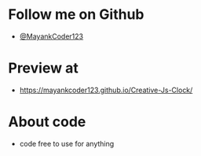 # Follow me on Github
- [@MayankCoder123](https://github.com/MayankCoder123/)

# Preview at
- https://mayankcoder123.github.io/Creative-Js-Clock/

# About code
- code free to use for anything
